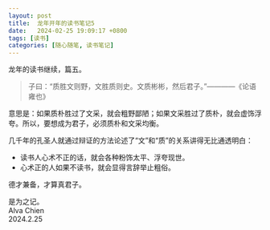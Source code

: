 ```yaml
---
layout: post
title:  龙年开年的读书笔记5
date:   2024-02-25 19:09:17 +0800
tags: [读书]
categories: [随心随笔, 读书笔记]
---
```


龙年的读书继续，篇五。   


> 子曰：“质胜文则野，文胜质则史。文质彬彬，然后君子。”————《论语 雍也》

意思是：如果质朴胜过了文采，就会粗野鄙陋；如果文采胜过了质朴，就会虚饰浮夸。所以，要想成为君子，必须质朴和文采均衡。     

几千年的孔圣人就通过辩证的方法论述了“文”和“质”的关系讲得无比通透明白：     
- 读书人心术不正的话，就会各种粉饰太平、浮夸现世。    
- 心术正的人如果不读书，就会显得言辞举止粗俗。    

德才兼备，才算真君子。    

是为之记。      
Alva Chien      
2024.2.25      
